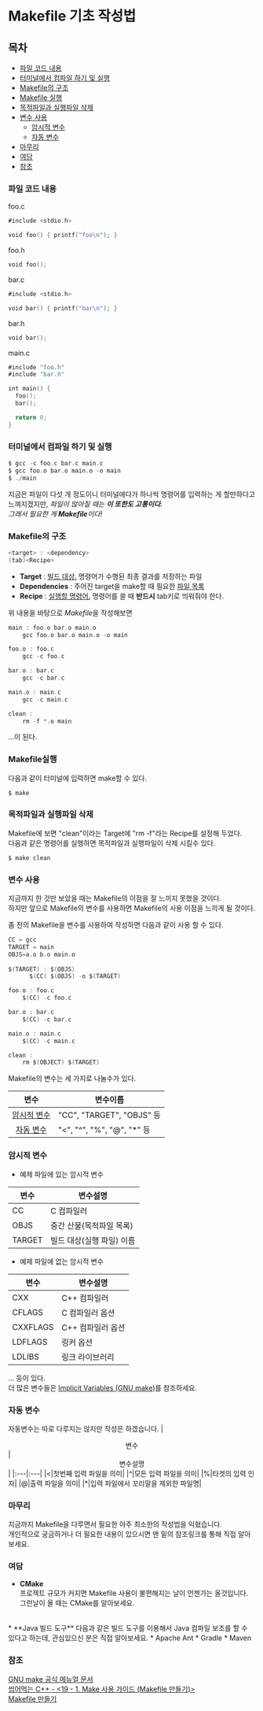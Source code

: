# Makefile 기초 작성법

## 목차

- [파일 코드 내용](#파일-코드-내용)
- [터미널에서 컴파일 하기 및 실행](#터미널에서-컴파일-하기-및-실행)
- [Makefile의 구조](#Makefile의-구조)
- [Makefile 실행](#Makefile-실행)
- [목적파일과 실행파일 삭제](#목적파일과-실행파일-삭제)
- [변수 사용](#변수-사용)
  - [암시적 변수](#암시적-변수)
  - [자동 변수](#자동-변수)
- [마무리](#마무리)
- [여담](#여담)
- [참조](#참조)

### 파일 코드 내용
foo.c
```swift
#include <stdio.h>

void foo() { printf("foo\n"); }
```
foo.h
```swift
void foo();
```

bar.c
```swift
#include <stdio.h>

void bar() { printf("bar\n"); }
```

bar.h
```swift
void bar();
```

main.c
```swift
#include "foo.h"
#include "bar.h"

int main() {
  foo();
  bar();

  return 0;
}
```

### 터미널에서 컴파일 하기 및 실행
```swift
$ gcc -c foo.c bar.c main.c
$ gcc foo.o bar.o main.o -o main
$ ./main
```
지금은 파일이 다섯 개 정도이니 터미널에다가 하나씩 명령어를 입력하는 게 할만하다고 느껴지겠지만, *파일이 많아질 때는 **이 또한도 고통이다.***  
*그래서 필요한 게 **Makefile**이다!*

### Makefile의 구조
```swift
<target> : <dependency>
(tab)<Recipe>
```
* **Target** : <U>빌드 대상.</U> 명령어가 수행된 최종 결과를 저장하는 파일
* **Dependencies** : 주어진 target을 make할 때 필요한 <U>파일 목록</U>
* **Recipe** : <U>실행할 명령어.</U> 명령어를 쓸 때 **반드시** tab키로 띄워줘야 한다.

위 내용을 바탕으로 *Makefile*을 작성해보면

```swift
main : foo.o bar.o main.o
	gcc foo.o bar.o main.o -o main

foo.o : foo.c
	gcc -c foo.c

bar.o : bar.c
	gcc -c bar.c

main.o : main.c
	gcc -c main.c

clean :
	rm -f *.o main
```
...이 된다.

### Makefile실행
다음과 같이 터미널에 입력하면 make할 수 있다.

```swift
$ make
```

### 목적파일과 실행파일 삭제
Makefile에 보면 "clean"이라는 Target에 "rm -f"라는 Recipe를 설정해 두었다.  
다음과 같은 명령어를 실행하면 목적파일과 실행파일이 삭제 시킬수 있다.
```swift
$ make clean
```

### 변수 사용
지금까지 한 것만 보았을 때는 Makefile의 이점을 잘 느끼지 못했을 것이다.  
하지만 앞으로 Makefile의 변수를 사용하면 Makefile의 사용 이점을 느끼게 될 것이다.

좀 전의 Makefile을 변수를 사용하여 작성하면 다음과 같이 사용 할 수 있다.
```swift
CC = gcc
TARGET = main
OBJS=a.o b.o main.o
 
$(TARGET) : $(OBJS)
	  $(CC) $(OBJS) -o $(TARGET)

foo.o : foo.c
  	$(CC) -c foo.c

bar.o : bar.c
  	$(CC) -c bar.c

main.o : main.c
  	$(CC) -c main.c

clean :
    rm $(OBJECT) $(TARGET)
```

Makefile의 변수는 세 가지로 나눌수가 있다.

|<center>변수</center>|<center>변수이름</center>|
|:---:|:---|
|[암시적 변수](https://www.gnu.org/software/make/manual/html_node/Implicit-Variables.html)|"CC", "TARGET", "OBJS" 등|
|[자동 변수](http://www.gnu.org/software/make/manual/html_node/Automatic-Variables.html)|"<", "^", "%", "@", "*" 등|

### 암시적 변수
* 예제 파일에 있는 암시적 변수

|<center>변수</center>|<center>변수설명</center>|
|:---|:---|
|CC|C 컴파일러|
|OBJS|중간 산물(목적파일 목록)|
|TARGET|빌드 대상(실행 파일) 이름|

* 예제 파일에 없는 암시적 변수

|<center>변수</center>|<center>변수설명</center>|
|:---|:---|
|CXX|C++ 컴파일러|
|CFLAGS|C 컴파일러 옵션|
|CXXFLAGS|C++ 컴파일러 옵션|
|LDFLAGS|링커 옵션|
|LDLIBS|링크 라이브러리|

... 등이 있다.  
더 많은 변수들은 [Implicit Variables (GNU make)](https://www.gnu.org/software/make/manual/html_node/Implicit-Variables.html)를 참조하세요.

### 자동 변수
자동변수는 따로 다루지는 않지만 작성은 하겠습니다.
|<center>변수</center>|<center>변수설명</center>|
|:---|:---|
|<|첫번째 입력 파일을 의미|
|^|모든 입력 파일을 의미|
|%|타겟의 입력 인자|
|@|출력 파일을 의미|
|*|입력 파일에서 꼬리말을 제외한 파일명|

### 마무리
지금까지 Makefile을 다루면서 필요한 아주 최소한의 작성법을 익혔습니다.  
개인적으로 궁금하거나 더 필요한 내용이 있으시면 맨 밑의 참조링크를 통해 직접 알아보세요.

### 여담
* **CMake**  
  프로젝트 규모가 커지면 Makefile 사용이 불편해지는 날이 언젠가는 올것입니다.  
그런날이 올 때는 CMake를 알아보세요.  
<br>
* **Java 빌드 도구**  
  다음과 같은 빌드 도구를 이용해서 Java 컴파일 보조를 할 수 있다고 하는데,  
관심있으신 분은 직접 알아보세요.
    * Apache Ant
    * Gradle
    * Maven

### 참조
[GNU make 공식 메뉴얼 문서](https://www.gnu.org/software/make/manual/make.html)  
[씹어먹는 C++ - <19 - 1. Make 사용 가이드 (Makefile 만들기)>](https://modoocode.com/311)  
[Makefile 만들기](https://velog.io/@hidaehyunlee/Makefile-만들기)

